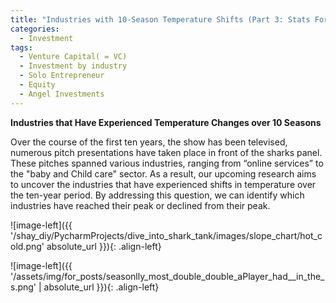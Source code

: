 ```yaml
---
title: "Industries with 10-Season Temperature Shifts (Part 3: Stats For Sharks)"
categories:
  - Investment
tags:
  - Venture Capital( = VC)
  - Investment by industry
  - Solo Entrepreneur
  - Equity
  - Angel Investments
---
```



**Industries that Have Experienced Temperature Changes over 10 Seasons**

Over the course of the first ten years, the show has been televised, numerous pitch presentations have taken place in front of the sharks panel. These pitches spanned various industries, ranging from “online services” to the "baby and Child care" sector. As a result, our upcoming research aims to uncover the industries that have experienced shifts in temperature over the ten-year period. By addressing this question, we can identify which industries have reached their peak or declined from their peak.


<script src="https://gist.github.com/AnalyticsForPleasure/a432034b5f17d145c9f205f22d55787f.js"></script>


 ![image-left]({{ '/shay_diy/PycharmProjects/dive_into_shark_tank/images/slope_chart/hot_cold.png' absolute_url }}){: .align-left}



![image-left]({{ '/assets/img/for_posts/seasonlly_most_double_double_aPlayer_had__in_the_s.png' | absolute_url }}){: .align-left}